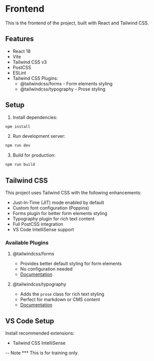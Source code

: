 # Frontend

This is the frontend of the project, built with React and Tailwind CSS.

## Features

- React 18
- Vite
- Tailwind CSS v3
- PostCSS
- ESLint
- Tailwind CSS Plugins:
  - @tailwindcss/forms - Form elements styling
  - @tailwindcss/typography - Prose styling

## Setup

1. Install dependencies:
```bash
npm install
```

2. Run development server:
```bash
npm run dev
```

3. Build for production:
```bash
npm run build
```

## Tailwind CSS

This project uses Tailwind CSS with the following enhancements:

- Just-In-Time (JIT) mode enabled by default
- Custom font configuration (Poppins)
- Forms plugin for better form elements styling
- Typography plugin for rich text content
- Full PostCSS integration
- VS Code IntelliSense support

### Available Plugins

1. @tailwindcss/forms
   - Provides better default styling for form elements
   - No configuration needed
   - [Documentation](https://github.com/tailwindlabs/tailwindcss-forms)

2. @tailwindcss/typography
   - Adds the `prose` class for rich text styling
   - Perfect for markdown or CMS content
   - [Documentation](https://tailwindcss.com/docs/typography-plugin)

## VS Code Setup

Install recommended extensions:
- Tailwind CSS IntelliSense


-- Note ***
This is for training only.
